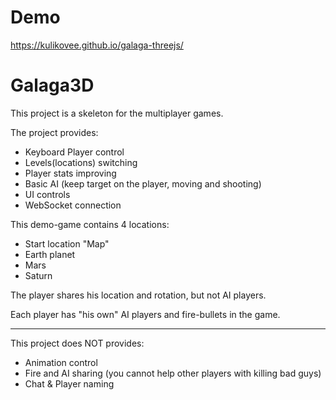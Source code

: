 # Demo
https://kulikovee.github.io/galaga-threejs/

# Galaga3D
This project is a skeleton for the multiplayer games.

The project provides:
 * Keyboard Player control
 * Levels(locations) switching
 * Player stats improving
 * Basic AI (keep target on the player, moving and shooting)
 * UI controls
 * WebSocket connection


This demo-game contains 4 locations:
* Start location "Map"
* Earth planet
* Mars
* Saturn

The player shares his location and rotation, but not AI players.

Each player has "his own" AI players and fire-bullets in the game.

___

This project does NOT provides:
* Animation control
* Fire and AI sharing (you cannot help other players with killing bad guys)
* Chat & Player naming
